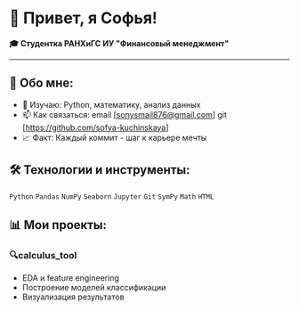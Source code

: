 
# 👋 Привет, я Софья!

**🎓 Студентка РАНХиГС ИУ "Финансовый менеджмент"**

---

## 🚀 Обо мне:
- 🌱 Изучаю: Python, математику, анализ данных
- 📫 Как связаться: email [sonysmail876@gmail.com] git [https://github.com/sofya-kuchinskaya]
- 📈 Факт: Каждый коммит - шаг к карьере мечты

## 🛠 Технологии и инструменты:
`Python` `Pandas` `NumPy` `Seaborn` `Jupyter` `Git` `SymPy` `Math` `HTML`

## 📊 Мои проекты:

### 🔍calculus_tool
- EDA и feature engineering
- Построение моделей классификации
- Визуализация результатов

